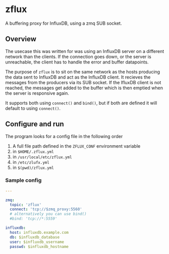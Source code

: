 # zflux

A buffering proxy for InfluxDB, using a zmq SUB socket.

## Overview

The usecase this was written for was using an InfluxDB server on a
different network than the clients. If the connection goes down,
or the server is unreachable, the client has to handle the error and
buffer datapoints.

The purpose of `zflux` is to sit on the same network as the hosts producing
the data sent to InfluxDB and act as the InfluxDB client. It recieves the
messages from the producers via its SUB socket. If the IfluxDB client is not
reached, the messages get added to the buffer which is then emptied when
the server is responsive again.

It supports both using `connect()` and `bind()`, but if both are defined it will default to using `connect()`.

## Configure and run

The program looks for a config file in the following order

1. A full file path defined in the `ZFLUX_CONF` environment variable
2. in `$HOME/.zflux.yml`
3. in `/usr/local/etc/zflux.yml`
4. in `/etc/zlufx.yml`
5. in `$(pwd)/zflux.yml`

### Sample config

```yml
---

zmq:
  topic: 'zflux'
  connect: 'tcp://$zmq_proxy:5560'
  # alternatively you can use bind()
  #bind: 'tcp://*:5559'

influxdb:
  host: influxdb.example.com
  db: $influxdb_database
  user: $influxdb_username
  passwd: $influxdb_hostname

```
